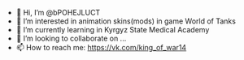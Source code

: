 - 👋 Hi, I’m @bPOHEJLUCT
- 👀 I’m interested in animation skins(mods) in game World of Tanks
- 🌱 I’m currently learning in Kyrgyz State Medical Academy
- 💞️ I’m looking to collaborate on ...
- 📫 How to reach me: https://vk.com/king_of_war14

<!---
bPOHEJLUCT/bPOHEJLUCT is a ✨ special ✨ repository because its `README.md` (this file) appears on your GitHub profile.
You can click the Preview link to take a look at your changes.
--->
